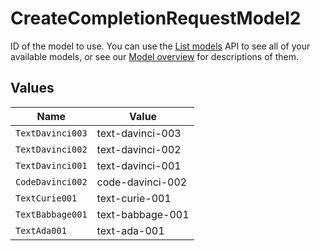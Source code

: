 # CreateCompletionRequestModel2

ID of the model to use. You can use the [List models](/docs/api-reference/models/list) API to see all of your available models, or see our [Model overview](/docs/models/overview) for descriptions of them.



## Values

| Name             | Value            |
| ---------------- | ---------------- |
| `TextDavinci003` | text-davinci-003 |
| `TextDavinci002` | text-davinci-002 |
| `TextDavinci001` | text-davinci-001 |
| `CodeDavinci002` | code-davinci-002 |
| `TextCurie001`   | text-curie-001   |
| `TextBabbage001` | text-babbage-001 |
| `TextAda001`     | text-ada-001     |